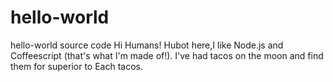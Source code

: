 # hello-world
hello-world source code
Hi Humans!
Hubot here,I like Node.js and Coffeescript (that's what I'm made of!).
I've had tacos on the moon and find them for superior to Each tacos.
